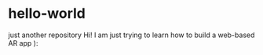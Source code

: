 # hello-world
just another repository
Hi!
I am just trying to learn how to build a web-based AR app ):
